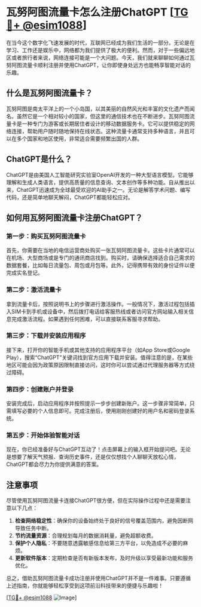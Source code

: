 # 瓦努阿图流量卡怎么注册ChatGPT [[TG💪+ @esim1088](https://t.me/s/esim1088)]

在当今这个数字化飞速发展的时代，互联网已经成为我们生活的一部分。无论是在学习、工作还是娱乐中，网络都为我们提供了极大的便利。然而，对于一些偏远地区或者旅行者来说，网络连接可能是一个大问题。今天，我们就来聊聊如何通过瓦努阿图流量卡顺利注册并使用ChatGPT，让你即使身处远方也能畅享智能对话的乐趣。

## 什么是瓦努阿图流量卡？

瓦努阿图是南太平洋上的一个小岛国，以其美丽的自然风光和丰富的文化遗产而闻名。虽然它是一个相对较小的国家，但这里的通信技术也在不断进步。瓦努阿图流量卡是一种专门为游客或长期居住者设计的移动数据服务卡。它可以提供稳定的网络连接，帮助用户随时随地保持在线状态。这种流量卡通常支持多种语言，并且可以在多个国家和地区使用，非常适合需要频繁出国的人群。

## ChatGPT是什么？

ChatGPT是由美国人工智能研究实验室OpenAI开发的一种大型语言模型。它能够理解和生成人类语言，提供高质量的信息查询、文本创作等多种功能。自从推出以来，ChatGPT迅速成为全球最受欢迎的AI助手之一。无论是解答学术问题、编写代码，还是简单地聊天解闷，ChatGPT都能轻松应对。

## 如何用瓦努阿图流量卡注册ChatGPT？

### 第一步：购买瓦努阿图流量卡

首先，你需要在当地的电信运营商处购买一张瓦努阿图流量卡。这些卡片通常可以在机场、大型商场或是专门的通讯商店找到。购买时，请确保选择适合自己需求的数据套餐，比如每日流量包、周包或月包等。此外，记得携带有效的身份证件以便完成实名登记。

### 第二步：激活流量卡

拿到流量卡后，按照说明书上的步骤进行激活操作。一般情况下，激活过程包括插入SIM卡到手机或设备中，然后拨打电话给客服热线或者访问官方网站输入相关信息完成激活流程。如果遇到任何困难，可以直接联系客服寻求帮助。

### 第三步：下载并安装应用程序

接下来，打开你的智能手机或其他支持的应用程序平台（如App Store或Google Play），搜索“ChatGPT”关键词找到官方应用下载并安装。值得注意的是，在某些地区可能会因为政策原因限制直接访问，这时你可以尝试通过代理服务器等方式绕过障碍。

### 第四步：创建账户并登录

安装完成后，启动应用程序并按照提示一步步创建新账户。这一步骤非常简单，只需填写必要的个人信息即可。完成注册后，使用刚刚创建好的用户名和密码登录系统。

### 第五步：开始体验智能对话

现在，你已经准备好与ChatGPT互动了！点击屏幕上的输入框开始提问吧。无论是想要了解天气预报、查询历史事件，还是仅仅想找个人聊聊天放松心情，ChatGPT都会尽力为你提供满意的答案。

## 注意事项

尽管使用瓦努阿图流量卡连接ChatGPT很方便，但在实际操作过程中还是需要注意以下几点：

1. **检查网络稳定性**：确保你的设备始终处于良好的信号覆盖范围内，避免因断网导致任务中断。
2. **节约流量资源**：合理规划每月的数据消耗量，避免超额收费。
3. **保护个人隐私**：不要随意透露敏感信息给第三方平台，以免造成不必要的麻烦。
4. **更新软件版本**：定期检查是否有新版本发布，及时升级以享受最新功能和服务优化。

总之，借助瓦努阿图流量卡成功注册并使用ChatGPT并不是一件难事。只要遵循上述指南，你就能够轻松享受到这项前沿科技带来的便捷与乐趣啦！

[[TG💪+ @esim1088](https://t.me/s/esim1088) ![Image](https://i.postimg.cc/4NQfJmqS/Snipaste-2025-05-13-00-14-12.png)]